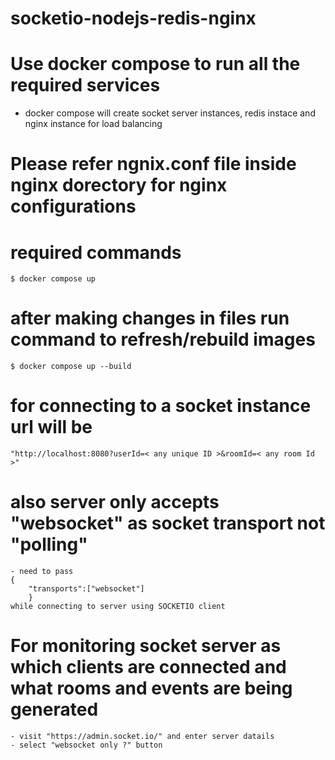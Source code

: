 # socketio-nodejs-redis-nginx

# Use docker compose to run all the required services
- docker compose will create socket server instances, redis instace and nginx instance for load balancing

# Please refer ngnix.conf file inside nginx dorectory for nginx configurations

# required commands
    $ docker compose up

# after making changes in files run command to refresh/rebuild images
    $ docker compose up --build


# for connecting to a socket instance url will be
    "http://localhost:8080?userId=< any unique ID >&roomId=< any room Id >"

# also server only accepts "websocket" as socket transport not "polling"
    - need to pass 
    {
        "transports":["websocket"]
        }
    while connecting to server using SOCKETIO client


# For monitoring socket server as which clients are connected and what rooms and events are being generated
    - visit "https://admin.socket.io/" and enter server datails
    - select "websocket only ?" button